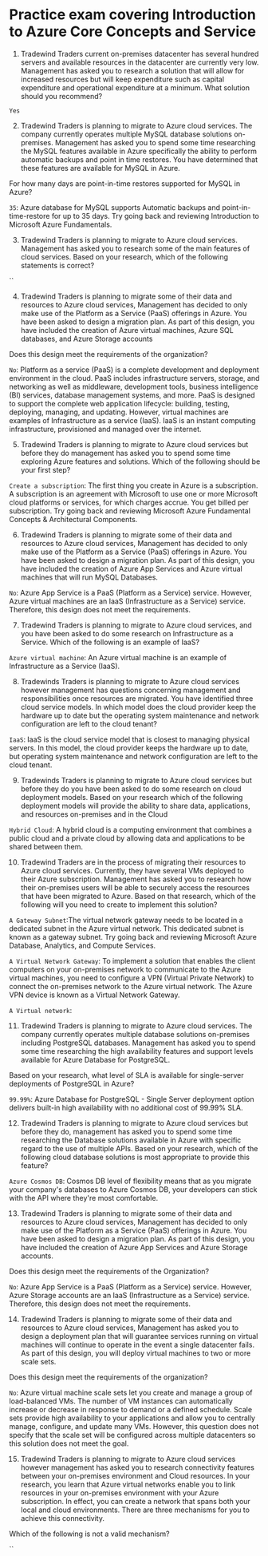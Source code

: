 # Practice exam covering Introduction to Azure Core Concepts and Service

1. Tradewind Traders current on-premises datacenter has several hundred servers and available resources in the datacenter are currently very low. Management has asked you to research a solution that will allow for increased resources but will keep expenditure such as capital expenditure and operational expenditure at a minimum. What solution should you recommend?

`Yes`

2. Tradewind Traders is planning to migrate to Azure cloud services. The company currently operates multiple MySQL database solutions on-premises. Management has asked you to spend some time researching the MySQL features available in Azure specifically the ability to perform automatic backups and point in time restores. You have determined that these features are available for MySQL in Azure. 

For how many days are point-in-time restores supported for MySQL in Azure?

`35`: Azure database for MySQL supports Automatic backups and point-in-time-restore for up to 35 days. Try going back and reviewing Introduction to Microsoft Azure Fundamentals.

3. Tradewind Traders is planning to migrate to Azure cloud services. Management has asked you to research some of the main features of cloud services. Based on your research, which of the following statements is correct?

``

4. Tradewind Traders is planning to migrate some of their data and resources to Azure cloud services, Management has decided to only make use of the Platform as a Service (PaaS) offerings in Azure. You have been asked to design a migration plan. As part of this design, you have included the creation of Azure virtual machines, Azure SQL databases, and Azure Storage accounts

Does this design meet the requirements of the organization?

`No`: Platform as a service (PaaS) is a complete development and deployment environment in the cloud. PaaS includes infrastructure servers, storage, and networking as well as middleware, development tools, business intelligence (BI) services, database management systems, and more. PaaS is designed to support the complete web application lifecycle: building, testing, deploying, managing, and updating. However, virtual machines are examples of Infrastructure as a service (IaaS). IaaS is an instant computing infrastructure, provisioned and managed over the internet.

5. Tradewind Traders is planning to migrate to Azure cloud services but before they do management has asked you to spend some time exploring Azure features and solutions. Which of the following should be your first step?

`Create a subscription`: The first thing you create in Azure is a subscription. A subscription is an agreement with Microsoft to use one or more Microsoft cloud platforms or services, for which charges accrue. You get billed per subscription. Try going back and reviewing Microsoft Azure Fundamental Concepts & Architectural Components.

6. Tradewind Traders is planning to migrate some of their data and resources to Azure cloud services, Management has decided to only make use of the Platform as a Service (PaaS) offerings in Azure. You have been asked to design a migration plan. As part of this design, you have included the creation of Azure App Services and Azure virtual machines that will run MySQL Databases.

`No`: Azure App Service is a PaaS (Platform as a Service) service. However, Azure virtual machines are an IaaS (Infrastructure as a Service) service. Therefore, this design does not meet the requirements.

7. Tradewind Traders is planning to migrate to Azure cloud services, and you have been asked to do some research on Infrastructure as a Service. Which of the following is an example of IaaS?

`Azure virtual machine`: An Azure virtual machine is an example of Infrastructure as a Service (IaaS).

8. Tradewinds Traders is planning to migrate to Azure cloud services however management has questions concerning management and responsibilities once resources are migrated. You have identified three cloud service models. In which model does the cloud provider keep the hardware up to date but the operating system maintenance and network configuration are left to the cloud tenant? 

`IaaS`: IaaS is the cloud service model that is closest to managing physical servers. In this model, the cloud provider keeps the hardware up to date, but operating system maintenance and network configuration are left to the cloud tenant. 

9. Tradewinds Traders is planning to migrate to Azure cloud services but before they do you have been asked to do some research on cloud deployment models. Based on your research which of the following deployment models will provide the ability to share data, applications, and resources on-premises and in the Cloud

`Hybrid Cloud`: A hybrid cloud is a computing environment that combines a public cloud and a private cloud by allowing data and applications to be shared between them.

10. Tradewind Traders are in the process of migrating their resources to Azure cloud services. Currently, they have several VMs deployed to their Azure subscription. Management has asked you to research how their on-premises users will be able to securely access the resources that have been migrated to Azure. Based on that research, which of the following will you need to create to implement this solution?

`A Gateway Subnet`:The virtual network gateway needs to be located in a dedicated subnet in the Azure virtual network. This dedicated subnet is known as a gateway subnet. Try going back and reviewing Microsoft Azure Database, Analytics, and Compute Services.

`A Virtual Network Gateway`: To implement a solution that enables the client computers on your on-premises network to communicate to the Azure virtual machines, you need to configure a VPN (Virtual Private Network) to connect the on-premises network to the Azure virtual network. The Azure VPN device is known as a Virtual Network Gateway. 

`A Virtual network`: 

11. Tradewind Traders is planning to migrate to Azure cloud services. The company currently operates multiple database solutions on-premises including PostgreSQL databases. Management has asked you to spend some time researching the high availability features and support levels available for Azure Database for PostgreSQL.

Based on your research, what level of SLA is available for single-server deployments of PostgreSQL in Azure?

`99.99%`: Azure Database for PostgreSQL - Single Server deployment option delivers built-in high availability with no additional cost of 99.99% SLA.

12. Tradewind Traders is planning to migrate to Azure cloud services but before they do, management has asked you to spend some time researching the Database solutions available in Azure with specific regard to the use of multiple APIs. Based on your research, which of the following cloud database solutions is most appropriate to provide this feature?

`Azure Cosmos DB`: Cosmos DB level of flexibility means that as you migrate your company's databases to Azure Cosmos DB, your developers can stick with the API where they're most comfortable.


13. Tradewind Traders is planning to migrate some of their data and resources to Azure cloud services, Management has decided to only make use of the Platform as a Service (PaaS) offerings in Azure. You have been asked to design a migration plan. As part of this design, you have included the creation of Azure App Services and Azure Storage accounts.

Does this design meet the requirements of the Organization?

`No`: Azure App Service is a PaaS (Platform as a Service) service. However, Azure Storage accounts are an IaaS (Infrastructure as a Service) service. Therefore, this design does not meet the requirements.

14. Tradewind Traders is planning to migrate some of their data and resources to Azure cloud services, Management has asked you to design a deployment plan that will guarantee services running on virtual machines will continue to operate in the event a single datacenter fails. As part of this design, you will deploy virtual machines to two or more scale sets. 

Does this design meet the requirements of the organization?

`No`: Azure virtual machine scale sets let you create and manage a group of load-balanced VMs. The number of VM instances can automatically increase or decrease in response to demand or a defined schedule. Scale sets provide high availability to your applications and allow you to centrally manage, configure, and update many VMs. However, this question does not specify that the scale set will be configured across multiple datacenters so this solution does not meet the goal.

15. Tradewind Traders is planning to migrate to Azure cloud services however management has asked you to research connectivity features between your on-premises environment and Cloud resources. In your research, you learn that Azure virtual networks enable you to link resources in your on-premises environment with your Azure subscription. In effect, you can create a network that spans both your local and cloud environments. There are three mechanisms for you to achieve this connectivity. 

Which of the following is not a valid mechanism?

``
